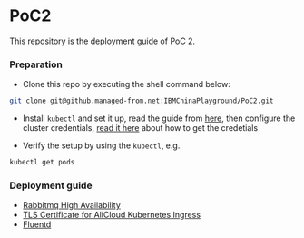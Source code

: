 # PoC2

This repository is the deployment guide of PoC 2.

### Preparation
- Clone this repo by executing the shell command below:
```sh
git clone git@github.managed-from.net:IBMChinaPlayground/PoC2.git
```
- Install `kubectl` and set it up, read the guide from [here](https://kubernetes.io/docs/tasks/tools/install-kubectl/), then configure the cluster credentials, [read it here](https://help.aliyun.com/document_detail/86494.html) about how to get the credetials

- Verify the setup by using the `kubectl`, e.g.
```sh
kubectl get pods
```

### Deployment guide
- [Rabbitmq High Availability](rabbitmq-ha/)
- [TLS Certificate for AliCloud Kubernetes Ingress](tls-certificates/)
- [Fluentd](fluentd/)